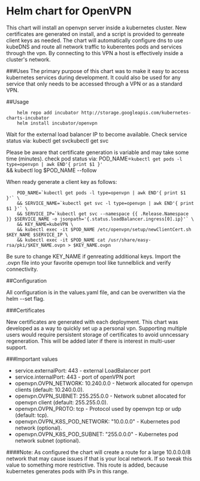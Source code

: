 # Helm chart for OpenVPN
This chart will install an openvpn server inside a kubernetes cluster.  New certificates are generated on install, and a script is provided to genreate client keys as needed.  The chart will automatically configure dns to use kubeDNS and route all network traffic to kuberentes pods and services through the vpn.  By connecting to this VPN a host is effectively inside a cluster's network.

###Uses
The primary purpose of this chart was to make it easy to access kubernetes services during development.  It could also be used for any service that only needs to be accessed through a VPN or as a standard VPN.

##Usage

		helm repo add incubator http://storage.googleapis.com/kubernetes-charts-incubator
		helm install incubator/openvpn

Wait for the external load balancer IP to become available.  Check service status via: kubectl get svckubectl get svc
 
Please be aware that certificate generation is variable and may take some time (minutes).
check pod status via:
POD_NAME=`kubectl get pods -l type=openvpn | awk END'{ print $1 }'` \
&& kubectl log $POD_NAME --follow

When ready generate a client key as follows:

		POD_NAME=`kubectl get pods -l type=openvpn | awk END'{ print $1 }'` \
		&& SERVICE_NAME=`kubectl get svc -l type=openvpn | awk END'{ print $1 }'` \
		&& SERVICE_IP=`kubectl get svc --namespace {{ .Release.Namespace }} $SERVICE_NAME -o jsonpath='{.status.loadBalancer.ingress[0].ip}'` \
		&& KEY_NAME=kubeVPN \
		&& kubectl exec -it $POD_NAME /etc/openvpn/setup/newClientCert.sh $KEY_NAME $SERVICE_IP \
		&& kubectl exec -it $POD_NAME cat /usr/share/easy-rsa/pki/$KEY_NAME.ovpn > $KEY_NAME.ovpn

Be sure to change KEY_NAME if genreating additional keys.  Import the .ovpn file into your favorite openvpn tool like tunnelblick and verify connectivity.

##Configuration

All configuration is in the values.yaml file, and can be overwritten via the helm --set flag.

###Certificates

New certificates are generated with each deployment.  This chart was developed as a way to quickly set up a personal vpn.  Supporting multiple users would require persistent storage of certificates to avoid unncessary regeneration.  This will be added later if there is interest in multi-user support.

###Important values
* service.externalPort: 443 - external LoadBalancer port
* service.internalPort: 443 - port of openVPN port
* openvpn.OVPN_NETWORK: 10.240.0.0 - Network allocated for openvpn clients (default: 10.240.0.0).
* openvpn.OVPN_SUBNET:  255.255.0.0 - Network subnet allocated for openvpn client (default: 255.255.0.0).
* openvpn.OVPN_PROTO: tcp - Protocol used by openvpn tcp or udp (default: tcp).
* openvpn.OVPN_K8S_POD_NETWORK: "10.0.0.0" - Kubernetes pod network (optional).
* openvpn.OVPN_K8S_POD_SUBNET: "255.0.0.0" - Kubernetes pod network subnet (optional).

####Note: As configured the chart will create a route for a large 10.0.0.0/8 network that may cause issues if that is your local network.  If so tweak this value to something more restrictive.  This route is added, because kubernetes generates pods with IPs in this range.
